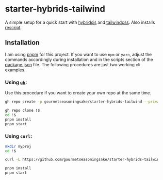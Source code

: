 # starter-hybrids-tailwind

A simple setup for a quick start with [hybridsjs](https://hybrids.js.org) and [tailwindcss](https://tailwindcss.com). Also installs [rescript](https://rescript-lang.org/).

## Installation

I am using [pnpm](https://pnpm.io/) for this project. If you want to use `npm` or `yarn`, adjust the commands accordingly during installation and in the scripts section of the [package.json](package.json) file. The following procedures are just two working cli examples.

### Using [`gh`](https://cli.github.com/):

Use this procedure if you want to create your own repo at the same time.

```zsh
gh repo create -p gourmetseasoningsake/starter-hybrids-tailwind --private myproj
```
```zsh
gh repo clone !$
cd !$
pnpm install
pnpm start
```

### Using `curl`:

```zsh
mkdir myproj
cd !$
```
```zsh
curl -L https://github.com/gourmetseasoningsake/starter-hybrids-tailwind/tarball/lab | tar --strip=1 -x
```
```zsh
pnpm install
pnpm start
```
